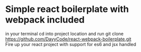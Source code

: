 # Simple react boilerplate with webpack included
in your terminal cd into project location and run git clone https://github.com/DavyCode/react-webpack-boilerplate.git   
Fire up your react project with support for es6 and jsx handled
